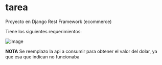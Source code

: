 # tarea
Proyecto en Django Rest Framework (ecommerce)

Tiene los siguientes requerimientos:

![image](https://github.com/user-attachments/assets/6bf3042c-efe4-4838-88e7-a8c52efd1235)

**NOTA**
Se reemplazo la api a consumir para obtener el valor del dolar, ya que esa que indican no funcionaba
